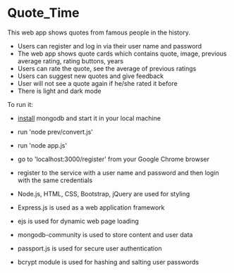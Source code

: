 # Quote_Time
This web app shows quotes from famous people in the history.





- Users can register and log in via their user name and password
- The web app shows quote cards which contains quote, image, previous average rating, rating buttons, years
- Users can rate the quote, see the average of previous ratings
- Users can suggest new quotes and give feedback
- User will not see a quote again if he/she rated it before
- There is light and dark mode



To run it:
- [install](https://www.mongodb.com/docs/manual/administration/install-community/) mongodb and start it in your local machine
- run 'node prev/convert.js'
- run 'node app.js'
- go to 'localhost:3000/register' from your Google Chrome browser
- register to the service with a user name and password and then login with the same credentials


- Node.js, HTML, CSS, Bootstrap, jQuery are used for styling
- Express.js is used as a web application framework
- ejs is used for dynamic web page loading
- mongodb-community is used to store content and user data
- passport.js is used for secure user authentication
- bcrypt module is used for hashing and salting user passwords
